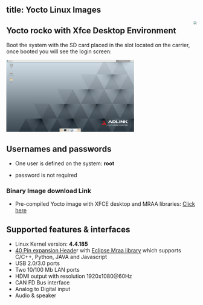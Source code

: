 title: Yocto Linux Images
---

<img align="right" src="https://www.phytec.eu/fileadmin/_processed_/csm_yocto_project_eebe407216.png" style="zoom: 50%;" />


## Yocto rocko with Xfce Desktop Environment

Boot the system with the SD card placed in the slot located on the carrier, once booted you will see the login screen:

<img src="YoctoImages.assets/yocto_desktop.png" alt="yocto_desktop" style="zoom: 33%;" />

<br>


## Usernames and passwords
* One user is defined on the system: **root**

* password is not required

  

### Binary Image download Link
* Pre-compiled Yocto image with XFCE desktop and MRAA libraries: [Click here](https://hq0epm0west0us0storage.blob.core.windows.net/development/LEC-PX30/Images/Yocto/v1.0.5-20200224/LEC-PX30-IPi-SMARC_Yocto-v1.0.5_SD_20200224.zip)



## Supported features & interfaces 

* Linux Kernel version: **4.4.185**
* [40 Pin expansion Heade](https://ipi.wiki/iot_pi/UserInterfaces.html)r with [Eclipse Mraa library](https://github.com/eclipse/mraa) which supports C/C++, Python, JAVA and Javascript
* USB 2.0/3.0 ports
* Two 10/100 Mb LAN ports
* HDMI output with resolution 1920x1080@60Hz
* CAN FD Bus interface
* Analog to Digital input
* Audio & speaker
